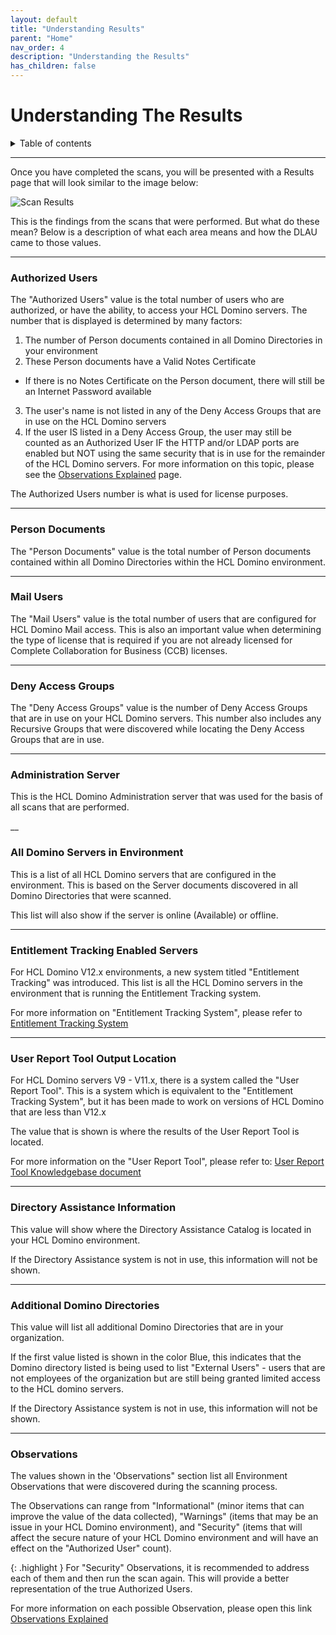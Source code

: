 ```yaml
---
layout: default
title: "Understanding Results"
parent: "Home"
nav_order: 4
description: "Understanding the Results"
has_children: false
---
```


<h1>Understanding The Results</h1>

<details close markdown="block">
  <summary>
    Table of contents
  </summary>
  {: .text-delta }
1. TOC
{:toc}
</details>

___
Once you have completed the scans, you will be presented with a Results page that will look similar to the image below:

![Scan Results](/assets/images/png/14.%20Scan%20Results.png)

This is the findings from the scans that were performed. But what do these mean? Below is a description of what each area means and how the DLAU came to those values.

____
### Authorized Users
The "Authorized Users" value is the total number of users who are authorized, or have the ability, to access your HCL Domino servers. The number that is displayed is determined by many factors:

1. The number of Person documents contained in all Domino Directories in your environment
2. These Person documents have a Valid Notes Certificate
  - If there is no Notes Certificate on the Person document, there will still be an Internet Password available
3. The user's name is not listed in any of the Deny Access Groups that are in use on the HCL Domino servers
4. If the user IS listed in a Deny Access Group, the user may still be counted as an Authorized User IF the HTTP and/or LDAP ports are enabled but NOT using the same security that is in use for the remainder of the HCL Domino servers. For more information on this topic, please see the [Observations Explained](observations.md) page.

The Authorized Users number is what is used for license purposes.

___
### Person Documents
The "Person Documents" value is the total number of Person documents contained within all Domino Directories within the HCL Domino environment.

___
### Mail Users
The "Mail Users" value is the total number of users that are configured for HCL Domino Mail access. This is also an important value when determining the type of license that is required if you are not already licensed for Complete Collaboration for Business (CCB) licenses.

___
### Deny Access Groups
The "Deny Access Groups" value is the number of Deny Access Groups that are in use on your HCL Domino servers. This number also includes any Recursive Groups that were discovered while locating the Deny Access Groups that are in use.

___
### Administration Server
This is the HCL Domino Administration server that was used for the basis of all scans that are performed.

__
### All Domino Servers in Environment
This is a list of all HCL Domino servers that are configured in the environment. This is based on the Server documents discovered in all Domino Directories that were scanned.

This list will also show if the server is online (Available) or offline.

___
### Entitlement Tracking Enabled Servers
For HCL Domino V12.x environments, a new system titled "Entitlement Tracking" was introduced. This list is all the HCL Domino servers in the environment that is running the Entitlement Tracking system.

For more information on "Entitlement Tracking System", please refer to [Entitlement Tracking System](https://help.hcltechsw.com/domino/12.0.0/admin/admn_entitlementtracking.html)

___
### User Report Tool Output Location
For HCL Domino servers V9 - V11.x, there is a system called the "User Report Tool". This is a system which is equivalent to the "Entitlement Tracking System", but it has been made to work on versions of HCL Domino that are less than V12.x

The value that is shown is where the results of the User Report Tool is located.

For more information on the "User Report Tool", please refer to: [User Report Tool Knowledgebase document](https://support.hcltechsw.com/csm?id=kb_article&sysparm_article=KB0095328)

___
### Directory Assistance Information
This value will show where the Directory Assistance Catalog is located in your HCL Domino environment.

If the Directory Assistance system is not in use, this information will not be shown.

___
### Additional Domino Directories
This value will list all additional Domino Directories that are in your organization.

If the first value listed is shown in the color Blue, this indicates that the Domino directory listed is being used to list "External Users" - users that are not employees of the organization but are still being granted limited access to the HCL domino servers.

If the Directory Assistance system is not in use, this information will not be shown.

___
### Observations
The values shown in the 'Observations" section list all Environment Observations that were discovered during the scanning process.

The Observations can range from "Informational" (minor items that can improve the value of the data collected), "Warnings" (items that may be an issue in your HCL Domino environment), and "Security" (items that will affect the secure nature of your HCL Domino environment and will have an effect on the "Authorized User" count).

{: .highlight } For "Security" Observations, it is recommended to address each of them and then run the scan again. This will provide a better representation of the true Authorized Users.

For more information on each possible Observation, please open this link [Observations Explained](observations.md)